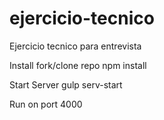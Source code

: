 # ejercicio-tecnico
Ejercicio tecnico para entrevista

Install
fork/clone repo
npm install

Start Server
gulp serv-start

Run on port 4000
